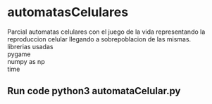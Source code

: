 # automatasCelulares

Parcial automatas celulares con el juego de la vida representando la reproduccion celular llegando a sobrepoblacion de las mismas.<br>
librerias usadas <br>
pygame <br>
numpy as np <br>
time <br>

## Run code python3 automataCelular.py
